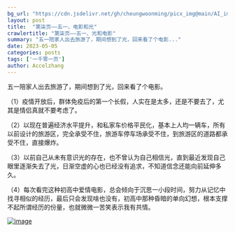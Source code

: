 ```yaml
---
bg_url: "https://cdn.jsdelivr.net/gh/cheungwoonming/picx_img@main/AI_img/AI-image-012.jpg"
layout: post
title:  "第柒页——五一、电影和光"
crawlertitle: "第柒页——五一、光和电影"
summary: "五一陪家人出去旅游了，期间想到了光，回来看了个电影..."
date: 2023-05-05
categories: posts
tags: ['一千零一页']
author: Accelzhang
---
```


五一陪家人出去旅游了，期间想到了光，回来看了个电影。

（1）疫情开放后，群体免疫后的第一个长假，人实在是太多，还是不要去了，尤其是情侣真就不要考虑了。

（2）以现在普遍经济水平提升，和私家车价格平民化，基本上人均一辆车，所有以前设计的旅游区，完全承受不住，旅游车停车场承受不住，到旅游区的道路都承受不住，直接爆炸。

（3）以前自己从未有意识光的存在，也不曾认为自己相信光，直到最近发现自己眼里逐渐失去了光，日渐空虚的心也已经没有追求，不知道信念还能向前延伸多久。

（4）每次看完这种初高中爱情电影，总会倾向于沉思一小段时间，努力从记忆中找寻相似的经历，最后只会发现啥也没有，初高中那种昏暗的单向幻想，根本支撑不起所谓经历的份量，也就微微一苦笑表示我有共情。


[![image](https://cdn.jsdelivr.net/gh/cheungwoonming/picx_img@main/AI_img/AI-image-012.jpg)](https://cdn.jsdelivr.net/gh/cheungwoonming/picx_img@main/AI_img/AI-image-012.jpg)
